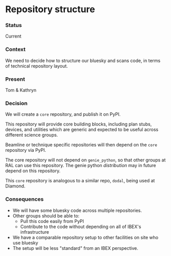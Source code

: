 # Repository structure

### Status

Current

### Context

We need to decide how to structure our bluesky and scans code, in 
terms of technical repository layout.

### Present

Tom & Kathryn

### Decision

We will create a `core` repository, and publish it on PyPI.

This repository will provide core building blocks, including plan stubs,
devices, and utilities which are generic and expected to be useful across
different science groups.

Beamline or technique specific repositories will then depend on the `core`
repository via PyPI.

The core repository will not depend on `genie_python`, so that other groups
at RAL can use this repository. The genie python *distribution* may in future
depend on this repository.

This `core` repository is analogous to a similar repo, `dodal`, being used at
Diamond.

### Consequences

- We will have some bluesky code across multiple repositories.
- Other groups should be able to:
  - Pull this code easily from PyPI
  - Contribute to the code without depending on all of IBEX's infrastructure
- We have a comparable repository setup to other facilities on site who use bluesky
- The setup will be less "standard" from an IBEX perspective.
